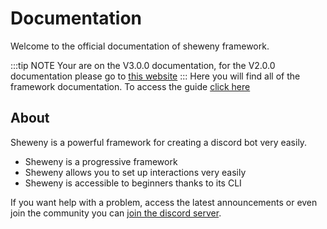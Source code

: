 # Documentation

Welcome to the official documentation of sheweny framework.

:::tip NOTE
Your are on the V3.0.0 documentation, for the V2.0.0 documentation please go to [this website](https://sheweny.github.io/V2-website/)
:::
Here you will find all of the framework documentation. To access the guide [click here](../guide/README.md)

## About

Sheweny is a powerful framework for creating a discord bot very easily.

- Sheweny is a progressive framework
- Sheweny allows you to set up interactions very easily
- Sheweny is accessible to beginners thanks to its CLI

If you want help with a problem, access the latest announcements or even join the community you can [join the discord server](https://discord.gg/qgd85nEf5a).

